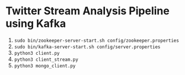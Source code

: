 # Twitter Stream Analysis Pipeline using Kafka
1. `sudo bin/zookeeper-server-start.sh config/zookeeper.properties`
2. `sudo bin/kafka-server-start.sh config/server.properties`
3. `python3 client.py`
4. `python3 client_stream.py`
5. `python3 mongo_client.py`
